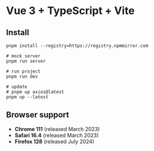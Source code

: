# Vue 3 + TypeScript + Vite

## Install

```shell
pnpm install --registry=https://registry.npmmirror.com

# mock server
pnpm run server

# run project
pnpm run dev

# update
# pnpm up axios@latest
pnpm up --latest
```

## Browser support

- **Chrome 111** (released March 2023)
- **Safari 16.4** (released March 2023)
- **Firefox 128** (released July 2024)
